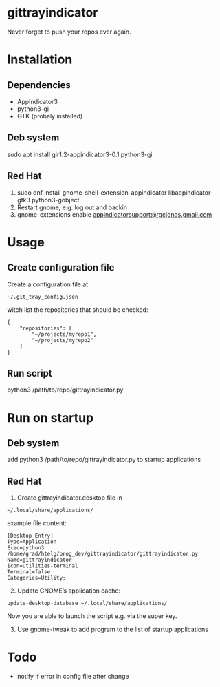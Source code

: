 # gittrayindicator
Never forget to push your repos ever again.

# Installation
## Dependencies

- AppIndicator3
- python3-gi
- GTK (probaly installed)

## Deb system
sudo apt install gir1.2-appindicator3-0.1 python3-gi

## Red Hat

1) sudo dnf install gnome-shell-extension-appindicator libappindicator-gtk3 python3-gobject
2) Restart gnome, e.g. log out and backin
3) gnome-extensions enable appindicatorsupport@rgcjonas.gmail.com


# Usage

## Create configuration file
Create a configuration file at 
```
~/.git_tray_config.json
```
witch list the repositories that should be checked:
```
{
    "repositories": [
        "~/projects/myrepo1",
        "~/projects/myrepo2"
    ]
}
```

## Run script
python3 /path/to/repo/gittrayindicator.py

# Run on startup

## Deb system
add python3 /path/to/repo/gittrayindicator.py to startup applications

## Red Hat
1) Create gittrayindicator.desktop file in 
```
~/.local/share/applications/
```
example file content:
```
[Desktop Entry]
Type=Application
Exec=python3 /home/grad/htelg/prog_dev/gittrayindicator/gittrayindicator.py
Name=gittrayindicator
Icon=utilities-terminal
Terminal=false
Categories=Utility;
```

2) Update GNOME’s application cache:

```
update-desktop-database ~/.local/share/applications/
```
Now you are able to launch the script e.g. via the super key.

3) Use gnome-tweak to add program to the list of startup applications


# Todo
* notify if error in config file after change
